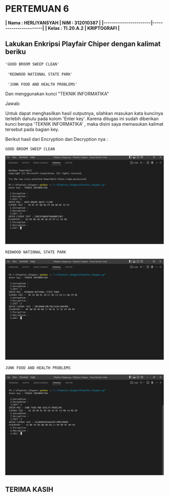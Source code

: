 # PERTEMUAN 6 

**| Nama : HERLIYANSYAH   | NIM : 312010387       |**
**|-----------------------|-----------------------|**
**| Kelas : TI.20.A.2     | KRIPTOGRAFI           |**

## Lakukan Enkripsi Playfair Chiper dengan kalimat beriku

```
'GOOD BROOM SWEEP CLEAN'

 'REDWOOD NATIONAL STATE PARK'

 'JUNK FOOD AND HEALTH PROBLEMS'

```

Dan menggunakan kunci "TEKNIK INFORMATIKA"

Jawab:

Untuk dapat menghasilkan hasil outputnya, silahkan masukan kata kuncinya terlebih dahulu pada kolom 'Enter key'. Karena ditugas ini sudah diberikan kunci berupa 'TEKNIK INFORMATIKA' , maka disini saya memasukan kalimat tersebut pada bagian key.

Berikut hasil dari Encryption dan Decryption nya :

``` 
GOOD BROOM SWEEP CLEAN 

```
![Capture1](img/f1.png)


```
REDWOOD NATIONAL STATE PARK

```

![Capture2](img/f2.png)


```
JUNK FOOD AND HEALTH PROBLEMS

```
![Cpature3](img/f3.png)



## TERIMA KASIH




